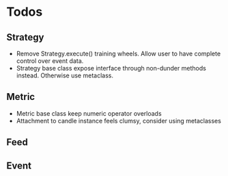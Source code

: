 Todos
=====

## Strategy
- Remove Strategy.execute() training wheels. Allow user to have complete control
  over event data.
- Strategy base class expose interface through non-dunder methods instead.
  Otherwise use metaclass.

## Metric
- Metric base class keep numeric operator overloads
- Attachment to candle instance feels clumsy, consider using metaclasses

## Feed

## Event
